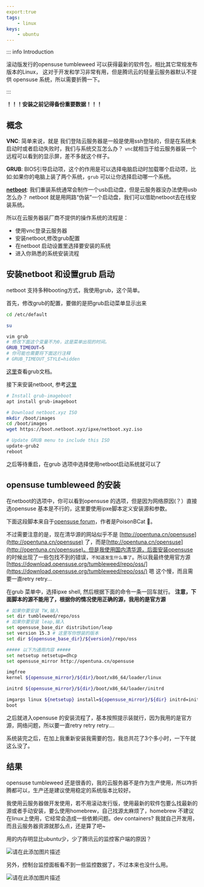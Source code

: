 ```yaml
---
export:true
tags:
    - linux
keys:
    - ubuntu
---
```


::: info Introduction

滚动版发行的opensuse tumbleweed 可以获得最新的软件包，相比其它常规发布版本的Linux， 这对于开发和学习非常有用，但是腾讯云的轻量云服务器默认不提供 opensuse 系统，所以需要折腾一下。

:::

**！！！安装之前记得备份重要数据！！！**

## 概念

**VNC**: 简单来说，就是 我们登陆云服务器是一般是使用ssh登陆的，但是在系统未启动时或者启动失败时，我们与系统交互怎么办？ `vnc`就相当于给云服务器装一个远程可以看到的显示屏，差不多就这个样子。 

**GRUB**: BIOS引导启动项，这个的作用是可以选择电脑启动时加载哪个启动项，比如:如果你的电脑上装了两个系统，`grub` 可以让你选择启动哪一个系统。

[**netboot**](https://netboot.xyz): 我们重装系统通常会制作一个usb启动盘，但是云服务器没办法使用usb怎么办？ netboot 就是用网路“伪装”一个启动盘，我们可以借助netboot去在线安装系统。

所以在云服务器装厂商不提供的操作系统的流程是：

- 使用vnc登录云服务器
- 安装netboot,修改grub配置
- 在netboot 启动设置里选择要安装的系统
- 进入你熟悉的系统安装流程

## 安装netboot 和设置grub 启动

netboot 支持多种booting方式，我使用grub，这个简单。

首先，修改grub的配置，要做的是把grub启动菜单显示出来

```bash
cd /etc/default

su

vim grub
# 修改下面这个变量不为0，这是菜单出现的时间。
GRUB_TIMEOUT=5
# 你可能也需要将下面这行注释
# GRUB_TIMEOUT_STYLE=hidden
```

 [这里](https://www.gnu.org/software/grub/grub-documentation.html)查看grub文档。

接下来安装netboot, 参考[这里](https://netboot.xyz/docs/booting/grub)

```bash
# Install grub-imageboot
apt install grub-imageboot

# Download netboot.xyz ISO
mkdir /boot/images
cd /boot/images
wget https://boot.netboot.xyz/ipxe/netboot.xyz.iso

# Update GRUB menu to include this ISO
update-grub2
reboot
```

之后等待重启，在grub 选项中选择使用netboot启动系统就可以了

## opensuse tumbleweed 的安装

在netboot的选项中，你可以看到opensuse 的选项，但是因为网络原因(？）直接选opensuse 基本是不行的，这里要使用ipxe脚本定义安装源和参数。

下面这段脚本来自于[opensuse forum](https://forum.suse.org.cn/t/topic/13893)，作者是PoisonBCat 🙇‍。

不过需要注意的是，现在清华源的网站似乎不是 [http://opentuna.cn/opensuse](http://opentuna.cn/opensuse) 了，而是[http://opentuna.cn/opensuse](http://opentuna.cn/opensuse)。但是我使用国内清华源，后面安装opensuse 的时候出现了一些包找不到的错误，`不知道发生什么事了`。所以我最终使用官方源 [https://download.opensuse.org/tumbleweed/repo/oss/](https://download.opensuse.org/tumbleweed/repo/oss/)  嗯 这个慢，而且需要一直retry retry...

在grub 菜单中，选择ipxe shell, 然后根据下面的命令一条一回车就行。 **注意，下面脚本的源不能用了，根据你的情况使用正确的源，我用的是官方源**

```bash
# 如果你要安装 TW,输入
set dir tumbleweed/repo/oss
# 如果你要安装 leap,输入
set opensuse_base_dir distribution/leap
set version 15.3 # 这里写你想装的版本
set dir ${opensuse_base_dir}/${version}/repo/oss

##### 以下为通用内容 #####
set netsetup netsetup=dhcp
set opensuse_mirror http://opentuna.cn/opensuse

imgfree
kernel ${opensuse_mirror}/${dir}/boot/x86_64/loader/linux

initrd ${opensuse_mirror}/${dir}/boot/x86_64/loader/initrd

imgargs linux ${netsetup} install=${opensuse_mirror}/${dir} initrd=initrd noapic useSSH=1 SSHpassword="pa33w0rd"  ## 密码随便，如果启动的时候 kernel panic,去掉 noapic 再试一次
boot
```

之后就进入opensuse 的安装流程了，基本按照提示装就行，因为我用的是官方源，网络问题，所以要一直retry retry retry.... 

系统装完之后，在加上我重新安装我需要的包，我总共花了3个多小时，一下午就这么没了。


## 结果

opensuse tumbleweed 还是很香的，我的云服务器不是作为生产使用，所以咋折腾都可以，生产还是建议使用稳定的系统版本比较好。

我使用云服务器做开发使用，若不用滚动发行版，使用最新的软件包要么找最新的源或者手动安装，要么使用homebrew，自己找源太麻烦了，homebrew 不建议在linux上使用，它经常会造成一些依赖问题。dev containers? 我就自己开发用，而且云服务器资源就那么点，还是算了吧~

用的内存明显比ubuntu少，少了腾讯云的监控客户端的原因？

![请在此添加图片描述](https://cloud.zerlei.cn/f/WqFJ/20240706-28d90591.png)

另外，控制台监控面板看不到一些监控数据了，不过本来也没什么用。

![请在此添加图片描述](https://cloud.zerlei.cn/f/MyIz/20240706-b00a4015.png)
